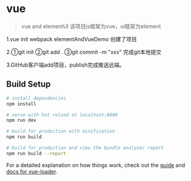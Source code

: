 # vue

> vue and elementUI
该项目js框架为vue，ui框架为element

1.vue init webpack elementAndVueDemo 创建了项目

2.①git init ②git add . ③git commit -m "xxx" 完成git本地提交

3.GitHub客户端add项目，publish完成推送远端。



## Build Setup

``` bash
# install dependencies
npm install

# serve with hot reload at localhost:8080
npm run dev

# build for production with minification
npm run build

# build for production and view the bundle analyzer report
npm run build --report
```

For a detailed explanation on how things work, check out the [guide](http://vuejs-templates.github.io/webpack/) and [docs for vue-loader](http://vuejs.github.io/vue-loader).
